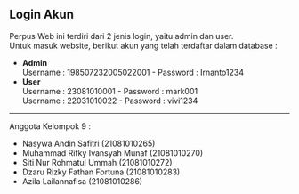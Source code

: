 Login Akun
-------------
Perpus Web ini terdiri dari 2 jenis login, yaitu admin dan user. <br />
Untuk masuk website, berikut akun yang telah terdaftar dalam database :

- <b>Admin</b>  
  Username : 198507232005022001 - Password : Irnanto1234 
  <br />
- <b>User</b>  
  Username : 23081010001 - Password : mark001 <br />
  Username : 22031010022 - Password : vivi1234 <br />

-------------
Anggota Kelompok 9 :
- Nasywa Andin Safitri (21081010265)
- Muhammad Rifky Ivansyah Munaf (21081010270)
- Siti Nur Rohmatul Ummah (21081010272)
- Dzaru Rizky Fathan Fortuna (21081010283)
- Azila Lailannafisa (21081010286)
